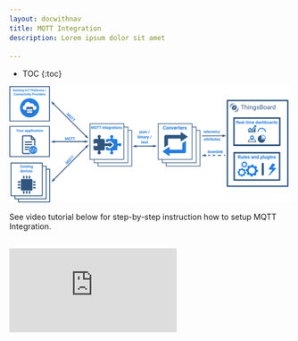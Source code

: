 ```yaml
---
layout: docwithnav
title: MQTT Integration
description: Lorem ipsum dolor sit amet 

---
```


* TOC
{:toc}

 ![image](/images/user-guide/integrations/mqtt-integration.svg)
 
See video tutorial below for step-by-step instruction how to setup MQTT Integration.

<br/>
<div id="video">  
 <div id="video_wrapper">
     <iframe src="https://www.youtube.com/embed/OPkE5FXGPrs" frameborder="0" allowfullscreen></iframe>
 </div>
</div> 